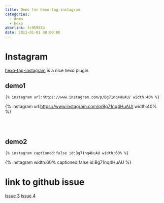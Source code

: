 ```yaml
---
title: Demo for hexo-tag-instagram
categories:
  - demo
  - hexo
abbrlink: fc959554
date: 2011-01-01 00:00:00
---
```

# Instagram

[hexo-tag-instagram](https://github.com/tea3/hexo-tag-instagram) is a nice hexo plugin.


## demo1

```
{% instagram url:https://www.instagram.com/p/Bg71nq4HuAU/ width:40% %}
```

{% instagram url:https://www.instagram.com/p/Bg71nq4HuAU/ width:40% %}


<br> <br>

## demo2

```
{% instagram captioned:false id:Bg71nq4HuAU width:60% %}
```

{% instagram width:60% captioned:false id:Bg71nq4HuAU %}

# link to github issue

[issue 3](https://github.com/tea3/hexo-tag-instagram/issues/3)
[issue 4](https://github.com/tea3/hexo-tag-instagram/pull/4)
